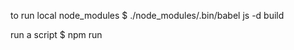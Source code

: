 to run local node_modules
$ ./node_modules/.bin/babel js -d build

run a script
$ npm run <script>

Steps to remove directory
$ git rm -r --cached MyFolder //--cached removes it from git but not the local file system
$ git commit -m "Removed folder from repository"
$ git push origin master // another branch